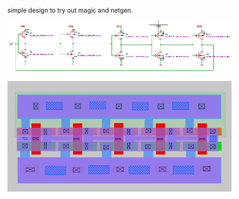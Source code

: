 simple design to try out magic and netgen.

![schematic](assets/schematic.png)

![layout](assets/layout.png)


